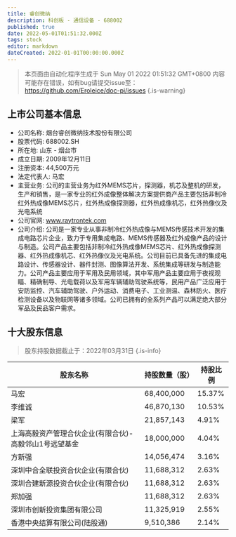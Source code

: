 ```yaml
---
title: 睿创微纳
description: 科创板 - 通信设备 - 688002
published: true
date: 2022-05-01T01:51:32.000Z
tags: stock
editor: markdown
dateCreated: 2022-01-01T00:00:00.000Z
---
```


> 本页面由自动化程序生成于 Sun May 01 2022 01:51:32 GMT+0800
> 内容可能存在错误，如有bug请提交issue至：https://github.com/Eroleice/doc-pi/issues
{.is-warning}

## 上市公司基本信息
- 公司名称: 烟台睿创微纳技术股份有限公司
- 股票代码: 688002.SH
- 所在地: 山东 - 烟台市
- 成立日期: 2009年12月11日
- 注册资本: 44,500万元
- 法定代表人: 马宏
- 主营业务: 公司的主营业务为红外MEMS芯片，探测器，机芯及整机的研发，生产和销售，是一家专业的红外成像整体解决方案提供商产品主要包括非制冷红外热成像MEMS芯片，红外热成像探测器，红外热成像机芯，红外热像仪及光电系统
- 公司官网: www.raytrontek.com
- 公司介绍: 公司是一家专业从事非制冷红外热成像与MEMS传感技术开发的集成电路芯片企业，致力于专用集成电路、MEMS传感器及红外成像产品的设计与制造。公司产品主要包括非制冷红外热成像MEMS芯片、红外热成像探测器、红外热成像机芯、红外热像仪及光电系统。公司目前已具备先进的集成电路设计、传感器设计、器件封测、图像算法开发、系统集成等研发与制造能力。公司产品主要应用于军用及民用领域，其中军用产品主要应用于夜视观瞄、精确制导、光电载荷以及军用车辆辅助驾驶系统等，民用产品广泛应用于安防监控、汽车辅助驾驶、户外运动、消费电子、工业测温、森林防火、医疗检测设备以及物联网等诸多领域。公司已拥有的全系列产品可以满足绝大部分军品及民品客户需求。


## 十大股东信息
> 股东持股数据截止于：2022年03月31日
{.is-info}

| 股东名称 | 持股数量（股） | 持股比例 |
| --- | --- | --- |
| 马宏 | 68,400,000 | 15.37% |
| 李维诚 | 46,870,130 | 10.53% |
| 梁军 | 21,857,143 | 4.91% |
| 上海高毅资产管理合伙企业(有限合伙)-高毅邻山1号远望基金 | 18,000,000 | 4.04% |
| 方新强 | 14,056,474 | 3.16% |
| 深圳中合全联投资合伙企业(有限合伙) | 11,688,312 | 2.63% |
| 深圳合建新源投资合伙企业(有限合伙) | 11,688,312 | 2.63% |
| 郑加强 | 11,688,312 | 2.63% |
| 深圳市创新投资集团有限公司 | 11,325,919 | 2.55% |
| 香港中央结算有限公司(陆股通) | 9,510,386 | 2.14% |




